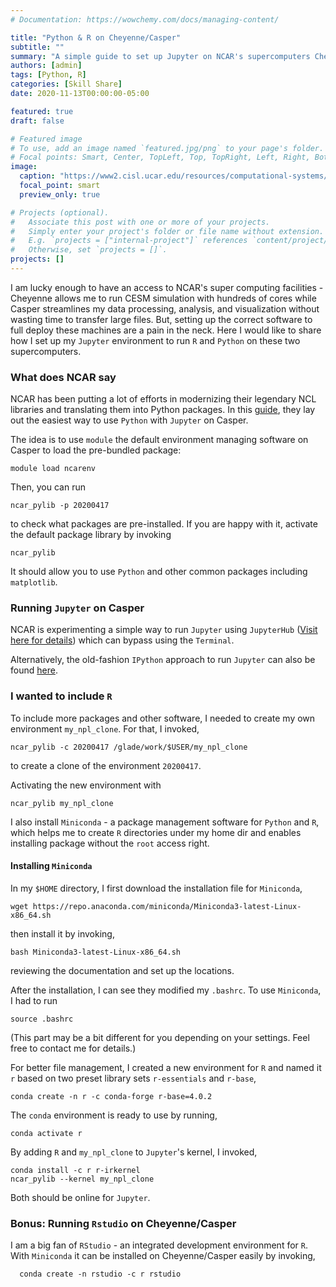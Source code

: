 ```yaml
---
# Documentation: https://wowchemy.com/docs/managing-content/

title: "Python & R on Cheyenne/Casper"
subtitle: ""
summary: "A simple guide to set up Jupyter on NCAR's supercomputers Cheyenne and Casper to use R and Python"
authors: [admin]
tags: [Python, R]
categories: [Skill Share]
date: 2020-11-13T00:00:00-05:00

featured: true
draft: false

# Featured image
# To use, add an image named `featured.jpg/png` to your page's folder.
# Focal points: Smart, Center, TopLeft, Top, TopRight, Left, Right, BottomLeft, Bottom, BottomRight.
image:
  caption: "https://www2.cisl.ucar.edu/resources/computational-systems/cheyenne"
  focal_point: smart
  preview_only: true

# Projects (optional).
#   Associate this post with one or more of your projects.
#   Simply enter your project's folder or file name without extension.
#   E.g. `projects = ["internal-project"]` references `content/project/deep-learning/index.md`.
#   Otherwise, set `projects = []`.
projects: []
---
```


I am lucky enough to have an access to NCAR's super computing facilities - Cheyenne allows me to run CESM simulation with hundreds of cores while Casper streamlines my data processing, analysis, and visualization without wasting time to transfer large files. But, setting up the correct software to full deploy these machines are a pain in the neck. Here I would like to share how I set up my `Jupyter` environment to run `R` and `Python` on these two supercomputers. 

### What does NCAR say

NCAR has been putting a lot of efforts in modernizing their legendary NCL libraries and translating them into Python packages. In this [guide](https://www2.cisl.ucar.edu/resources/python-–-ncar-package-library), they lay out the easiest way to use `Python` with `Jupyter` on Casper.

The idea is to use `module` the default environment managing software on Casper to load the pre-bundled package:

    module load ncarenv
    

Then, you can run

    ncar_pylib -p 20200417

to check what packages are pre-installed. If you are happy with it, activate the default package library by invoking

    ncar_pylib

It should allow you to use `Python` and other common packages including `matplotlib`.

### Running `Jupyter` on Casper

NCAR is experimenting a simple way to run `Jupyter` using `JupyterHub` ([Visit here for details](https://www2.cisl.ucar.edu/resources/jupyterhub-ncar)) which can bypass using the `Terminal`.

Alternatively, the old-fashion `IPython` approach to run `Jupyter` can also be found [here](https://www2.cisl.ucar.edu/resources/jupyter-and-ipython).

### I wanted to include `R`
To include more packages and other software, I needed to create my own environment `my_npl_clone`. For that, I invoked,

    ncar_pylib -c 20200417 /glade/work/$USER/my_npl_clone
    
to create a clone of the environment `20200417`.

Activating the new environment with

    ncar_pylib my_npl_clone
    
I also install `Miniconda` - a package management software for `Python` and `R`, which helps me to create `R` directories under my home dir and enables installing package without the `root` access right.

#### Installing `Miniconda`

In my `$HOME` directory, I first download the installation file for `Miniconda`,

    wget https://repo.anaconda.com/miniconda/Miniconda3-latest-Linux-x86_64.sh
    
then install it by invoking,

    bash Miniconda3-latest-Linux-x86_64.sh
    
reviewing the documentation and set up the locations.

After the installation, I can see they modified my `.bashrc`. To use `Miniconda`, I had to run

    source .bashrc
    
(This part may be a bit different for you depending on your settings. Feel free to contact me for details.)

For better file management, I created a new environment for `R` and named it `r` based on two preset library sets `r-essentials` and `r-base`,

    conda create -n r -c conda-forge r-base=4.0.2
    
The `conda` environment is ready to use by running,

    conda activate r
    
By adding `R` and `my_npl_clone` to `Jupyter`'s kernel, I invoked,

    conda install -c r r-irkernel
    ncar_pylib --kernel my_npl_clone

Both should be online for `Jupyter`.

### Bonus: Running `Rstudio` on Cheyenne/Casper

I am a big fan of `RStudio` - an integrated development environment for `R`. With `Miniconda` it can be installed on Cheyenne/Casper easily by invoking,

      conda create -n rstudio -c r rstudio
